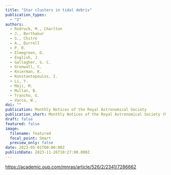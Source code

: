 ```yaml
---
title: "Star clusters in tidal debris"
publication_types:
  - "2"
authors:
  - Rodruck, M., Charlton
  - J., Borthakur
  - S., Chitre
  - A., Durrell
  - P. R.
  - Elmegreen, D.
  - English, J.
  - Gallagher, S. C.
  - Gronwall, C.
  - Knierman, K.
  - Konstantopoulos, I.
  - Li, Y.
  - Maji, M.
  - Mullan, B.
  - Trancho, G.
  - Vacca, W.,
doi: ""
publication: Monthly Notices of the Royal Astronomical Society
publication_short: Monthly Notices of the Royal Astronomical Society (MNRAS)
draft: false
featured: false
image:
  filename: featured
  focal_point: Smart
  preview_only: false
date: 2023-05-01T00:00:00Z
publishDate: 2023-11-26T10:27:00.000Z
---
```

<https://academic.oup.com/mnras/article/526/2/2341/7286662>


